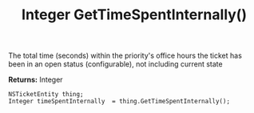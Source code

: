 ﻿---
uid: crmscript_ref_NSTicketEntity_GetTimeSpentInternally
title: Integer GetTimeSpentInternally()
intellisense: NSTicketEntity.GetTimeSpentInternally
keywords: NSTicketEntity, GetTimeSpentInternally
so.topic: reference
---

The total time (seconds) within the priority's office hours the ticket has been in an open status (configurable), not including current state

**Returns:** Integer


```crmscript
NSTicketEntity thing;
Integer timeSpentInternally  = thing.GetTimeSpentInternally();
```


